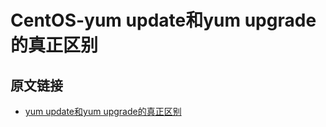 # CentOS-yum update和yum upgrade的真正区别

## 原文链接
* [yum update和yum upgrade的真正区别](https://blog.csdn.net/bisal/article/details/105061873)
